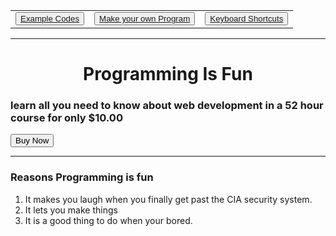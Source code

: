 
<html>
  <head>
    <meta charset="utf-8">
    <title>Programming Fansite</title>
    <link href="https://fonts.googleapis.com/css?family=Merriweather|Montserrat|Sacramento&display=swap" rel="stylesheet">
    <link rel="stylesheet" href="https://stackpath.bootstrapcdn.com/bootstrap/4.4.1/css/bootstrap.min.css" integrity="sha384-   Vkoo8x4CGsO3+Hhxv8T/Q5PaXtkKtu6ug5TOeNV6gBiFeWPGFN9MuhOf23Q9Ifjh" crossorigin="anonymous">
    <link rel="stylesheet" href="styles.css">
    <link rel="icon" href="favicon (2).ico">
  </head> 
  <body>
    <table>
        <tr>
            <td><button type="button" class="btn btn-lg btn-block btn-primary"><a href="Example Puns.html">Example Codes</a></td>
            <td><button type="button" class="btn btn-lg btn-block btn-primary"><a href="Make your own Pun.html">Make your own Program</a></td>
            <td><button type="button" class="btn btn-lg btn-block btn-primary"><a href="Keyboard Shortcuts.html">Keyboard Shortcuts</a></td>
        </tr>
    </table>
    <hr>
    <center>
    <h1>Programming Is Fun</h1>
    </center>
    <h3>learn all you need to know about web development in a 52 hour course for only $10.00</h3><button                onclick="window.location.href='https://www.udemy.com/course/the-complete-web-development-bootcamp/'">Buy Now</button>
    <hr>
    <h3 class= "pro" >Reasons Programming is fun</h3>
    <ol>
      <li>It makes you laugh when you finally get past the CIA security system. </li>
      <li>It lets you make things</li>
      <li>It is a good thing to do when your bored. </li>
    </ol>
    <br>


